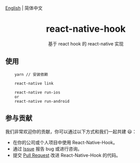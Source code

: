 [English](./README.md) | 简体中文

<h1 align="center">react-native-hook</h1>

<div align="center">

基于 react hook 的 react-native 实现
 
</div>


## 使用
```
    yarn // 安装依赖
    
    react-native link
    
    react-native run-ios 
    or 
    react-native run-android
```

## 参与贡献

我们非常欢迎你的贡献，你可以通过以下方式和我们一起共建 :smiley:：

- 在你的公司或个人项目中使用 React-Native-Hook。
- 通过 [Issue](https://github.com/hqwlkj/react-native-hook/issues) 报告 bug 或进行咨询。
- 提交 [Pull Request](https://github.com/hqwlkj/react-native-hook/pulls) 改进 React-Native-Hook 的代码。
